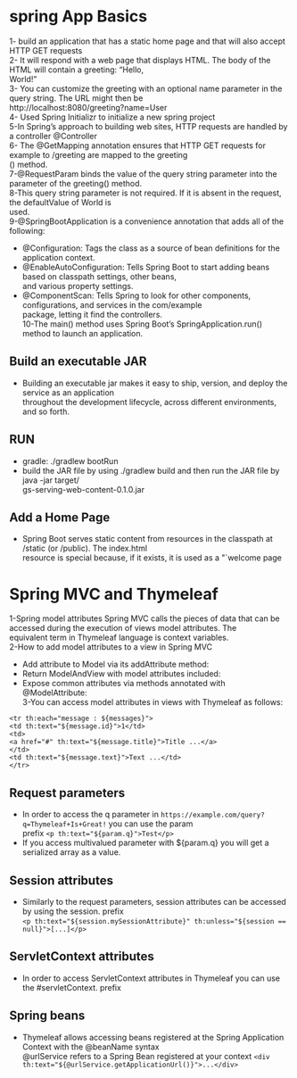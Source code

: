 # spring App Basics <br>

1- build an application that has a static home page and that will also accept HTTP GET requests<br>
2- It will respond with a web page that displays HTML. The body of the HTML will contain a greeting: “Hello, <br>World!”<br>
3- You can customize the greeting with an optional name parameter in the query string. The URL might then be <br>http://localhost:8080/greeting?name=User<br>
4- Used Spring Initializr to initialize a new spring project<br>
5-In Spring’s approach to building web sites, HTTP requests are handled by a controller @Controller<br>
6- The @GetMapping annotation ensures that HTTP GET requests for example to /greeting are mapped to the greeting<br>() method.<br>
7-@RequestParam binds the value of the query string parameter into the parameter of the greeting() method.<br>
8-This query string parameter is not required. If it is absent in the request, the defaultValue of World is<br> used.<br>
9-@SpringBootApplication is a convenience annotation that adds all of the following:<br>
- @Configuration: Tags the class as a source of bean definitions for the application context.<br>
- @EnableAutoConfiguration: Tells Spring Boot to start adding beans based on classpath settings, other beans,<br> and various property settings.<br>
- @ComponentScan: Tells Spring to look for other components, configurations, and services in the com/example <br>package, letting it find the controllers.<br>
10-The main() method uses Spring Boot’s SpringApplication.run() method to launch an application.<br>

## Build an executable JAR<br>
- Building an executable jar makes it easy to ship, version, and deploy the service as an application<br> throughout the development lifecycle, across different environments, and so forth.<br>

## RUN<br>
- gradle: ./gradlew bootRun<br>
- build the JAR file by using ./gradlew build and then run the JAR file by java -jar target/<br>gs-serving-web-content-0.1.0.jar<br>

## Add a Home Page<br>
- Spring Boot serves static content from resources in the classpath at /static (or /public). The index.html <br>resource is special because, if it exists, it is used as a "`welcome page<br>


# Spring MVC and Thymeleaf<br>

1-Spring model attributes
Spring MVC calls the pieces of data that can be accessed during the execution of views model attributes. The<br> equivalent term in Thymeleaf language is context variables.<br>
2-How to add model attributes to a view in Spring MVC<br>
- Add attribute to Model via its addAttribute method:<br>
- Return ModelAndView with model attributes included:<br>
- Expose common attributes via methods annotated with @ModelAttribute:<br>
3-You can access model attributes in views with Thymeleaf as follows:<br>

`<tr th:each="message : ${messages}">`<br>
    `<td th:text="${message.id}">1</td>`<br>
    `<td>`<br>
        `<a href="#" th:text="${message.title}">Title ...</a>`<br>
    `</td>`<br>
    `<td th:text="${message.text}">Text ...</td>`<br>
`</tr>` <br>

## Request parameters<br>
* In order to access the q parameter in `https://example.com/query?q=Thymeleaf+Is+Great!` you can use the param <br>prefix `<p th:text="${param.q}">Test</p>`<br>
* If you access multivalued parameter with ${param.q} you will get a serialized array as a value.<br>

## Session attributes<br>
* Similarly to the request parameters, session attributes can be accessed by using the session. prefix <br>`<p th:text="${session.mySessionAttribute}" th:unless="${session == null}">[...]</p>`<br>

## ServletContext attributes<br>
* In order to access ServletContext attributes in Thymeleaf you can use the #servletContext. prefix<br>

## Spring beans<br>
* Thymeleaf allows accessing beans registered at the Spring Application Context with the @beanName syntax<br>
@urlService refers to a Spring Bean registered at your context `<div th:text="${@urlService.getApplicationUrl()}">...</div>`<br>
